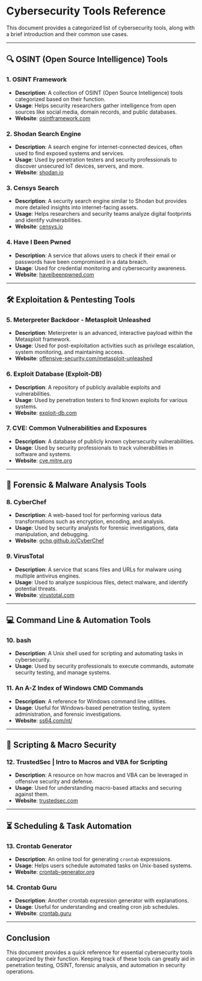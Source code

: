 # Cybersecurity Tools Reference

This document provides a categorized list of cybersecurity tools, along with a brief introduction and their common use cases.

---

## 🔍 **OSINT (Open Source Intelligence) Tools**

### 1. **OSINT Framework**
   - **Description**: A collection of OSINT (Open Source Intelligence) tools categorized based on their function.
   - **Usage**: Helps security researchers gather intelligence from open sources like social media, domain records, and public databases.
   - **Website**: [osintframework.com](https://osintframework.com)

### 2. **Shodan Search Engine**
   - **Description**: A search engine for internet-connected devices, often used to find exposed systems and services.
   - **Usage**: Used by penetration testers and security professionals to discover unsecured IoT devices, servers, and more.
   - **Website**: [shodan.io](https://www.shodan.io)

### 3. **Censys Search**
   - **Description**: A security search engine similar to Shodan but provides more detailed insights into internet-facing assets.
   - **Usage**: Helps researchers and security teams analyze digital footprints and identify vulnerabilities.
   - **Website**: [censys.io](https://censys.io)

### 4. **Have I Been Pwned**
   - **Description**: A service that allows users to check if their email or passwords have been compromised in a data breach.
   - **Usage**: Used for credential monitoring and cybersecurity awareness.
   - **Website**: [haveibeenpwned.com](https://haveibeenpwned.com)

---

## 🛠 **Exploitation & Pentesting Tools**

### 5. **Meterpreter Backdoor - Metasploit Unleashed**
   - **Description**: Meterpreter is an advanced, interactive payload within the Metasploit framework.
   - **Usage**: Used for post-exploitation activities such as privilege escalation, system monitoring, and maintaining access.
   - **Website**: [offensive-security.com/metasploit-unleashed](https://www.offensive-security.com/metasploit-unleashed/)

### 6. **Exploit Database (Exploit-DB)**
   - **Description**: A repository of publicly available exploits and vulnerabilities.
   - **Usage**: Used by penetration testers to find known exploits for various systems.
   - **Website**: [exploit-db.com](https://www.exploit-db.com)

### 7. **CVE: Common Vulnerabilities and Exposures**
   - **Description**: A database of publicly known cybersecurity vulnerabilities.
   - **Usage**: Used by security professionals to track vulnerabilities in software and systems.
   - **Website**: [cve.mitre.org](https://cve.mitre.org)

---

## 🔬 **Forensic & Malware Analysis Tools**

### 8. **CyberChef**
   - **Description**: A web-based tool for performing various data transformations such as encryption, encoding, and analysis.
   - **Usage**: Used by security analysts for forensic investigations, data manipulation, and debugging.
   - **Website**: [gchq.github.io/CyberChef](https://gchq.github.io/CyberChef/)

### 9. **VirusTotal**
   - **Description**: A service that scans files and URLs for malware using multiple antivirus engines.
   - **Usage**: Used to analyze suspicious files, detect malware, and identify potential threats.
   - **Website**: [virustotal.com](https://www.virustotal.com)

---

## 💻 **Command Line & Automation Tools**

### 10. **bash**
   - **Description**: A Unix shell used for scripting and automating tasks in cybersecurity.
   - **Usage**: Used by security professionals to execute commands, automate security testing, and manage systems.

### 11. **An A-Z Index of Windows CMD Commands**
   - **Description**: A reference for Windows command line utilities.
   - **Usage**: Useful for Windows-based penetration testing, system administration, and forensic investigations.
   - **Website**: [ss64.com/nt/](https://ss64.com/nt/)

---

## 🎯 **Scripting & Macro Security**

### 12. **TrustedSec | Intro to Macros and VBA for Scripting**
   - **Description**: A resource on how macros and VBA can be leveraged in offensive security and defense.
   - **Usage**: Used for understanding macro-based attacks and securing against them.
   - **Website**: [trustedsec.com](https://www.trustedsec.com)

---

## ⏳ **Scheduling & Task Automation**

### 13. **Crontab Generator**
   - **Description**: An online tool for generating `crontab` expressions.
   - **Usage**: Helps users schedule automated tasks on Unix-based systems.
   - **Website**: [crontab-generator.org](https://crontab-generator.org)

### 14. **Crontab Guru**
   - **Description**: Another crontab expression generator with explanations.
   - **Usage**: Useful for understanding and creating cron job schedules.
   - **Website**: [crontab.guru](https://crontab.guru)

---

## Conclusion
This document provides a quick reference for essential cybersecurity tools categorized by their function. Keeping track of these tools can greatly aid in penetration testing, OSINT, forensic analysis, and automation in security operations.

